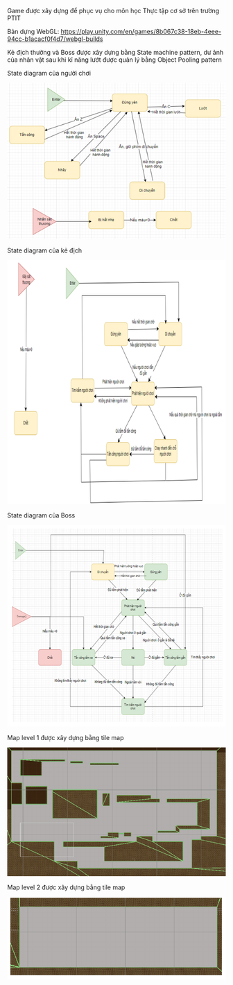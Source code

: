 Game được xây dựng để phục vụ cho môn học Thực tập cơ sở trên trường PTIT

Bản dựng WebGL:
https://play.unity.com/en/games/8b067c38-18eb-4eee-94cc-b1acacf0f4d7/webgl-builds

Kẻ địch thường và Boss được xây dựng bằng State machine pattern, dư ảnh của nhân vật sau khi kĩ năng lướt được quản lý bằng Object Pooling pattern

State diagram của người chơi

![alt text](image.png)

State diagram của kẻ địch

![alt text](image-1.png)

State diagram của Boss

![alt text](image-2.png)

Map level 1 được xây dựng bằng tile map

![alt text](image-3.png)

Map level 2 được xây dựng bằng tile map

![alt text](image-4.png)